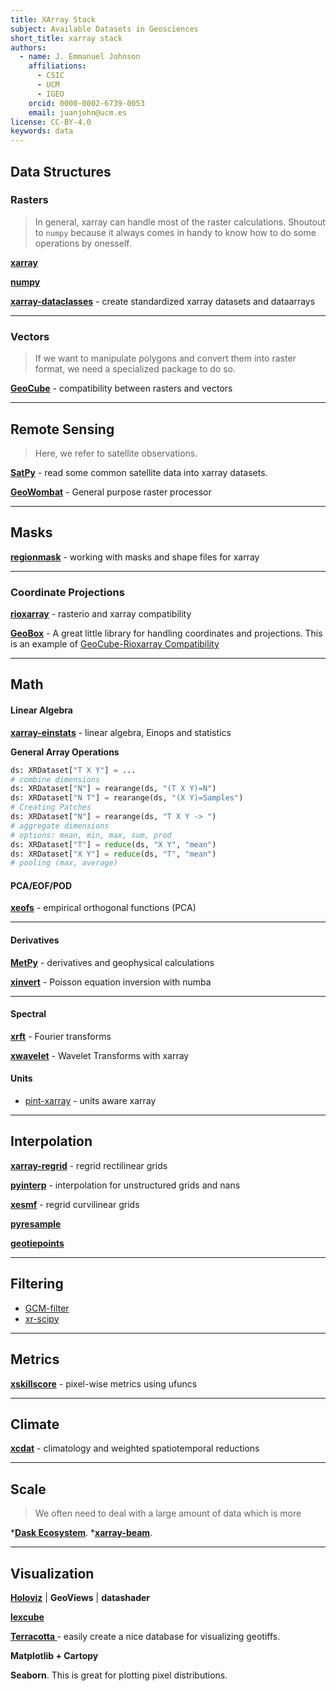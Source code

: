```yaml
---
title: XArray Stack
subject: Available Datasets in Geosciences
short_title: xarray stack
authors:
  - name: J. Emmanuel Johnson
    affiliations:
      - CSIC
      - UCM
      - IGEO
    orcid: 0000-0002-6739-0053
    email: juanjohn@ucm.es
license: CC-BY-4.0
keywords: data
---
```


## Data Structures

### Rasters

> In general, xarray can handle most of the raster calculations.
> Shoutout to `numpy` because it always comes in handy to know how to do some operations by onesself.

**[xarray]()**

**[numpy]()**

**[xarray-dataclasses](https://github.com/astropenguin/xarray-dataclasses)** - create standardized xarray datasets and dataarrays

***
### Vectors

> If we want to manipulate polygons and convert them into raster format, we need a specialized package to do so.

**[GeoCube](https://corteva.github.io/geocube/latest/index.html)** - compatibility between rasters and vectors

***
## Remote Sensing

> Here, we refer to satellite observations.

**[SatPy](https://satpy.readthedocs.io/en/stable/)** - read some common satellite data into xarray datasets.


**[GeoWombat](https://geowombat.readthedocs.io/en/latest/index.html)** - General purpose raster processor

***
## **Masks**

**[regionmask](https://regionmask.readthedocs.io/en/stable/)** - working with masks and shape files for xarray


***

### **Coordinate Projections**

**[rioxarray](https://corteva.github.io/rioxarray/stable/)** - rasterio and xarray compatibility

**[GeoBox](https://github.com/opendatacube/odc-geo)** - A great little library for handling coordinates and projections. 
This is an example of [GeoCube-Rioxarray Compatibility](https://github.com/corteva/geocube/blob/master/geocube/geo_utils/geobox.py)



***

## **Math**

#### **Linear Algebra**

**[xarray-einstats](https://einstats.python.arviz.org/en/latest/)** - linear algebra, Einops and statistics

**General Array Operations**

```python
ds: XRDataset["T X Y"] = ...
# combine dimensions
ds: XRDataset["N"] = rearange(ds, "(T X Y)=N")
ds: XRDataset["N T"] = rearange(ds, "(X Y)=Samples")
# Creating Patches
ds: XRDataset["N"] = rearange(ds, "T X Y -> ")
# aggregate dimensions
# options: mean, min, max, sum, prod
ds: XRDataset["T"] = reduce(ds, "X Y", "mean")
ds: XRDataset["X Y"] = reduce(ds, "T", "mean")
# pooling (max, average)
```


#### **PCA/EOF/POD**

**[xeofs](https://github.com/xarray-contrib/xeofs)** - empirical orthogonal functions (PCA)


***
#### **Derivatives**

**[MetPy](https://unidata.github.io/MetPy/latest/index.html)** - derivatives and geophysical calculations

**[xinvert](https://xinvert.readthedocs.io/en/latest/)** - Poisson equation inversion with numba

***
#### **Spectral**

**[xrft](https://github.com/xgcm/xrft)** - Fourier transforms 


**[xwavelet](https://github.com/roxyboy/xwavelet)** - Wavelet Transforms with xarray


#### **Units**
* [pint-xarray](https://pint-xarray.readthedocs.io/en/stable/index.html) - units aware xarray

***

## **Interpolation**

**[xarray-regrid](https://github.com/EXCITED-CO2/xarray-regrid)** - regrid rectilinear grids

**[pyinterp](https://pangeo-pyinterp.readthedocs.io/en/latest/)** - interpolation for unstructured grids and nans

**[xesmf](https://pangeo-xesmf.readthedocs.io/en/latest/)** - regrid curvilinear grids


**[pyresample](https://pyresample.readthedocs.io/en/latest/)**

**[geotiepoints](https://python-geotiepoints.readthedocs.io/en/latest/)**

***
## **Filtering**

* [GCM-filter](https://gcm-filters.readthedocs.io/en/latest/)
* [xr-scipy](https://github.com/hippalectryon-0/xr-scipy)

***
## **Metrics**

**[xskillscore](https://github.com/xarray-contrib/xskillscore)** - pixel-wise metrics using ufuncs 

***

## **Climate**

**[xcdat](https://xcdat.readthedocs.io/en/latest/)** - climatology and weighted spatiotemporal reductions


***

## **Scale**

> We often need to deal with a large amount of data which is more

***[Dask Ecosystem]()**.
***[xarray-beam](https://xarray-beam.readthedocs.io/en/latest/index.html)**.

***

## **Visualization**

**[Holoviz](https://holoviz.org/)** | **GeoViews** | **datashader**

**[lexcube](https://github.com/msoechting/lexcube)**

**[Terracotta ](https://github.com/DHI/terracotta)** - easily create a nice database for visualizing geotiffs.

**Matplotlib + Cartopy**

**Seaborn**. 
This is great for plotting pixel distributions.
